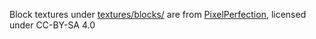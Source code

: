 Block textures under [textures/blocks/](app/src/main/resources/assets/voxeltest/textures/blocks) are from [PixelPerfection](https://www.curseforge.com/minecraft/texture-packs/pixel-perfection-freshly-updated), licensed under CC-BY-SA 4.0
